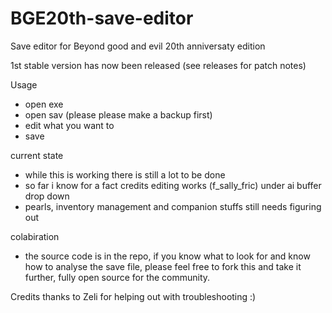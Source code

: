 # BGE20th-save-editor
Save editor for Beyond good and evil 20th anniversaty edition 

1st stable version has now been released (see releases for patch notes) 

Usage
- open exe
- open sav (please please make a backup first) 
- edit what you want to 
- save

current state 
- while this is working there is still a lot to be done 
- so far i know for a fact credits editing works (f_sally_fric) under ai buffer drop down 
- pearls, inventory management and companion stuffs still needs figuring out

colabiration 
- the source code is in the repo, if you know what to look for and know how to analyse the save file, please feel free to fork this and take it further, fully open source for the community. 

 Credits 
thanks to Zeli for helping out with troubleshooting :) 
